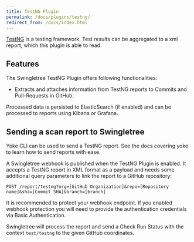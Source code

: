 ```yaml
---
title: TestNG Plugin
permalink: /docs/plugins/testng/
redirect_from: /docs/index.html
---
```


[TestNG](https://testng.org/doc/) is a testing framework. Test results can be aggregated to a xml report, which this plugin is able to read.

## Features

The Swingletree TestNG Plugin offers following functionalities:

* Extracts and attaches information from TestNG reports to Commits and Pull-Requests in GitHub.

Processed data is persisted to ElasticSearch (if enabled) and can be processed to reports using Kibana or Grafana.

## Sending a scan report to Swingletree

<div class="well well-sm">
  Yoke CLI can be used to send a TestNG report. See the docs covering yoke to learn how to send reports with ease.
</div>

A Swingletree webhook is published when the TestNG Plugin is enabled.
It accepts a TestNG report in XML format as a payload and needs some additional query parameters to link the report to a GitHub repository:

```
POST /report/testng?org=[GitHub Organization]&repo=[Repository name]&sha=[Commit SHA]&branch=[branch]
```

It is recommended to protect your webhook endpoint. If you enabled webhook protection you will need to provide the authentication credentials via Basic Authentication.

Swingletree will process the report and send a Check Run Status with the context `test/testng` to the given GitHub coordinates.
